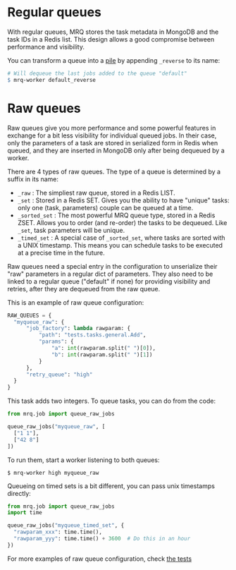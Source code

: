 # Regular queues

With regular queues, MRQ stores the task metadata in MongoDB and the task IDs in a Redis list. This design allows a good compromise between performance and visibility.

You can transform a queue into a [pile](https://en.wikipedia.org/wiki/LIFO_(computing)) by appending `_reverse` to its name:

```makefile
# Will dequeue the last jobs added to the queue "default"
$ mrq-worker default_reverse
```

# Raw queues

Raw queues give you more performance and some powerful features in exchange for a bit less visibility for individual queued jobs. In their case, only the parameters of a task are stored in serialized form in Redis when queued, and they are inserted in MongoDB only after being dequeued by a worker.

There are 4 types of raw queues. The type of a queue is determined by a suffix in its name:

 * ```_raw``` : The simpliest raw queue, stored in a Redis LIST.
 * ```_set``` : Stored in a Redis SET. Gives you the ability to have "unique" tasks: only one (task, parameters) couple can be queued at a time.
 * ```_sorted_set``` : The most powerful MRQ queue type, stored in a Redis ZSET. Allows you to order (and re-order) the tasks to be dequeued. Like ```_set```, task parameters will be unique.
 * ```_timed_set``` : A special case of ```_sorted_set```, where tasks are sorted with a UNIX timestamp. This means you can schedule tasks to be executed at a precise time in the future.

Raw queues need a special entry in the configuration to unserialize their "raw" parameters in a regular dict of parameters. They also need to be linked to a regular queue ("default" if none) for providing visibility and retries, after they are dequeued from the raw queue.

This is an example of raw queue configuration:

```python
RAW_QUEUES = {
  "myqueue_raw": {
      "job_factory": lambda rawparam: {
          "path": "tests.tasks.general.Add",
          "params": {
              "a": int(rawparam.split(" ")[0]),
              "b": int(rawparam.split(" ")[1])
          }
      },
      "retry_queue": "high"
  }
}
```

This task adds two integers. To queue tasks, you can do from the code:

```python
from mrq.job import queue_raw_jobs

queue_raw_jobs("myqueue_raw", [
  ["1 1"],
  ["42 8"]
])
```

To run them, start a worker listening to both queues:

```
$ mrq-worker high myqueue_raw
```

Queueing on timed sets is a bit different, you can pass unix timestamps directly:

```python
from mrq.job import queue_raw_jobs
import time

queue_raw_jobs("myqueue_timed_set", {
  "rawparam_xxx": time.time(),
  "rawparam_yyy": time.time() + 3600  # Do this in an hour
})
```

For more examples of raw queue configuration, check [the tests](https://github.com/pricingassistant/mrq/blob/master/tests/fixtures/config-raw1.py)

